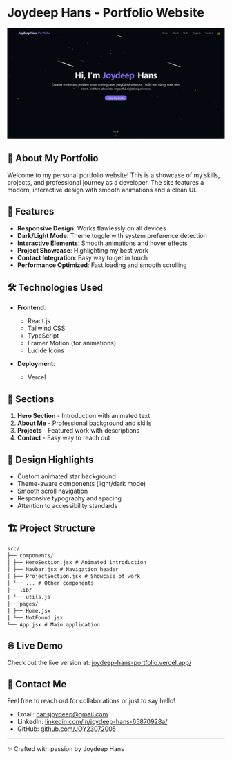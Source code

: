# Joydeep Hans - Portfolio Website

![Portfolio Screenshot](./public/screenshot.png) <!-- Add a screenshot if available -->

## 🌟 About My Portfolio

Welcome to my personal portfolio website! This is a showcase of my skills, projects, and professional journey as a developer. The site features a modern, interactive design with smooth animations and a clean UI.

## 🚀 Features

- **Responsive Design**: Works flawlessly on all devices
- **Dark/Light Mode**: Theme toggle with system preference detection
- **Interactive Elements**: Smooth animations and hover effects
- **Project Showcase**: Highlighting my best work
- **Contact Integration**: Easy way to get in touch
- **Performance Optimized**: Fast loading and smooth scrolling

## 🛠️ Technologies Used

- **Frontend**: 
  - React.js
  - Tailwind CSS
  - TypeScript
  - Framer Motion (for animations)
  - Lucide Icons

- **Deployment**:
  - Vercel

## 📌 Sections

1. **Hero Section** - Introduction with animated text
2. **About Me** - Professional background and skills
3. **Projects** - Featured work with descriptions
4. **Contact** - Easy way to reach out

## 🎨 Design Highlights

- Custom animated star background
- Theme-aware components (light/dark mode)
- Smooth scroll navigation
- Responsive typography and spacing
- Attention to accessibility standards

## 🏗️ Project Structure
```
src/
├── components/
│ ├── HeroSection.jsx # Animated introduction
│ ├── Navbar.jsx # Navigation header
│ ├── ProjectSection.jsx # Showcase of work
│ └── ... # Other components
├── lib/
| └── utils.js
├── pages/
| ├── Home.jsx
| └── NotFound.jsx
└── App.jsx # Main application
```

## 🌐 Live Demo

Check out the live version at: [joydeep-hans-portfolio.vercel.app/](https://joydeep-hans-portfolio.vercel.app/)

## 🤝 Contact Me

Feel free to reach out for collaborations or just to say hello!

- Email: [hansjoydeep@gmail.com](mailto:hansjoydeep@gmail.com)
- LinkedIn: [linkedin.com/in/joydeep-hans-65870928a/](https://www.linkedin.com/in/joydeep-hans-65870928a/)
- GitHub: [github.com/JOY23072005](https://github.com/JOY23072005)

---

✨ Crafted with passion by Joydeep Hans
